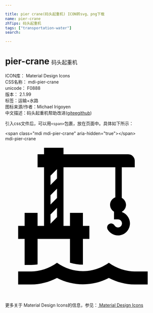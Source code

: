 ```yaml
---

title: pier crane(码头起重机) ICON转svg、png下载
name: pier-crane
zhTips: 码头起重机
tags: ["transportation-water"]
search: 

---
```


# pier-crane  <small style="font-size: 60%;font-weight: 100">码头起重机</small>


<div class="detail-page">
<p>
<span>
ICON库：
<span class="badge-secondary badge">Material Design Icons</span> 
</span>
<br/>
<span>
CSS名称：
<span class="badge-secondary badge">mdi-pier-crane</span> 
</span>
<br/>
<span>
unicode：
<span class="badge-secondary badge">F0888</span> 
<copy-btn content='F0888' btn-title=""></copy-btn>
<copy-btn :content='String.fromCodePoint(parseInt("F0888", 16))' btn-title="复制U"></copy-btn>
</span>
<br/>
<span>
版本：
<span class="badge-secondary badge">2.1.99</span> 
</span><br/><span>标签：<span class="badge-light badge"><router-link to="/tags/transportation-water.html">运输+水路</router-link></span></span>
<br/>
<span>图标来源/作者：<span class="badge-light badge">Michael Irigoyen</span></span> 
<br/>
<span class="zh-detail">中文描述：<span class="badge-primary badge">码头起重机</span><span class="help-link"><span>帮助改进</span>(<a href="https://gitee.com/liuwave/icon-helper/edit/master/json/material/pier-crane.json" target="_blank" rel="noopener noreferrer">gitee</a><a href="https://github.com/liuwave/icon-helper/edit/master/json/material/pier-crane.json" target="_blank" rel="noopener noreferrer">github</a></span>)</span><br/>
</p>
</div>
<div class="alert alert-dark">
  <i class="mdi mdi-pier-crane mdi-48px"></i>
  <i class="mdi mdi-pier-crane mdi-36px"></i>
  <i class="mdi mdi-pier-crane mdi-24px"></i>
  <i class="mdi mdi-pier-crane mdi-18px"></i>
</div>
<div>
  <p>引入css文件后，可以用<code>&lt;span&gt;</code>包裹，放在页面中。具体如下所示：    
  </p>
  <div class="alert alert-primary" style="font-size: 14px">
    &lt;span class="mdi mdi-pier-crane" aria-hidden="true"&gt;&lt;/span&gt;
    <copy-btn content='<span class="mdi mdi-pier-crane" aria-hidden="true"></span>'></copy-btn>
  </div>
  <div class="alert alert-secondary">
    <i class="mdi mdi-pier-crane"
    style="font-size: 24px"
    aria-hidden="true"></i> mdi-pier-crane
    <copy-btn content="mdi-pier-crane" btn-title="复制图标名称"></copy-btn>
  </div>
</div>
<div id="svg" class="svg-wrap">
<svg xmlns="http://www.w3.org/2000/svg" viewBox="0 0 24 24"><path d="M20,20C18.61,20 17.22,19.53 16,18.67C13.56,20.38 10.44,20.38 8,18.67C6.78,19.53 5.39,20 4,20H2V22H4C5.37,22 6.74,21.65 8,21C10.5,22.3 13.5,22.3 16,21C17.26,21.65 18.62,22 20,22H22V20H20M20,4V3A1,1 0 0,0 19,2H9V1H6V2H5V4H6V13H5V11H3V13H2V15H3V19H4C4.33,19 4.67,18.97 5,18.92V15H10V18.65C10.65,18.85 11.33,18.95 12,18.95V18.92L12,15H13V13H12V11H10V13H9V4H17V8.62C16.53,8.79 16.19,9.23 16.19,9.76C16.19,10.2 16.43,10.6 16.8,10.82V12H17.42C17.76,12 18.03,12.28 18.03,12.62C18.03,12.96 17.76,13.24 17.42,13.24C17.2,13.24 17,13.12 16.88,12.93C16.71,12.64 16.34,12.54 16.05,12.71C15.75,12.87 15.65,13.25 15.82,13.55C16.15,14.11 16.76,14.47 17.42,14.47C18.43,14.47 19.26,13.64 19.26,12.62C19.26,11.84 18.76,11.14 18.03,10.88V10.82C18.41,10.6 18.65,10.2 18.65,9.76C18.65,9.3 18.38,8.91 18,8.7V4H20M8,11.66L7,12.66V11.24L8,10.24V11.66M8,8.71L7,9.71V8.29L8,7.29V8.71M7,6.71V5.29L8,4.29V5.71L7,6.71Z" /></svg>
</div>
<detail full-name='mdi-pier-crane'></detail>
    
<div><p>更多关于 Material Design Icons的信息，参见：<a target="_blank" href="https://iconhelper.cn/material.html"> Material Design Icons</a>
</p></div>
